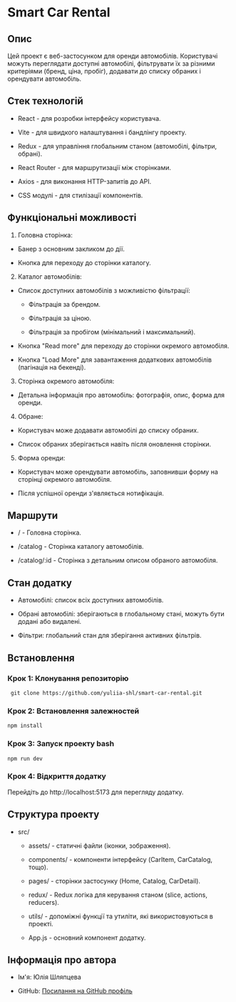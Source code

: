 # Smart Car Rental

## Опис

Цей проект є веб-застосунком для оренди автомобілів. Користувачі можуть переглядати доступні
автомобілі, фільтрувати їх за різними критеріями (бренд, ціна, пробіг), додавати до списку обраних і
орендувати автомобіль.

## Стек технологій

- React - для розробки інтерфейсу користувача.

- Vite - для швидкого налаштування і бандлінгу проекту.

- Redux - для управління глобальним станом (автомобілі, фільтри, обрані).

- React Router - для маршрутизації між сторінками.

- Axios - для виконання HTTP-запитів до API.

- CSS модулі - для стилізації компонентів.

## Функціональні можливості

1. Головна сторінка:

- Банер з основним закликом до дії.

- Кнопка для переходу до сторінки каталогу.

2. Каталог автомобілів:

- Список доступних автомобілів з можливістю фільтрації:

  - Фільтрація за брендом.

  - Фільтрація за ціною.

  - Фільтрація за пробігом (мінімальний і максимальний).

- Кнопка "Read more" для переходу до сторінки окремого автомобіля.

- Кнопка "Load More" для завантаження додаткових автомобілів (пагінація на бекенді).

3. Сторінка окремого автомобіля:

- Детальна інформація про автомобіль: фотографія, опис, форма для оренди.

4. Обране:

- Користувач може додавати автомобілі до списку обраних.

- Список обраних зберігається навіть після оновлення сторінки.

5. Форма оренди:

- Користувач може орендувати автомобіль, заповнивши форму на сторінці окремого автомобіля.

- Після успішної оренди з'являється нотифікація.

## Маршрути

- / - Головна сторінка.

- /catalog - Сторінка каталогу автомобілів.

- /catalog/:id - Сторінка з детальним описом обраного автомобіля.

## Стан додатку

- Автомобілі: список всіх доступних автомобілів.

- Обрані автомобілі: зберігаються в глобальному стані, можуть бути додані або видалені.

- Фільтри: глобальний стан для зберігання активних фільтрів.

## Встановлення

### Крок 1: Клонування репозиторію

` git clone https://github.com/yuliia-shl/smart-car-rental.git`

### Крок 2: Встановлення залежностей

`npm install`

### Крок 3: Запуск проекту bash

`npm run dev`

### Крок 4: Відкриття додатку

Перейдіть до http://localhost:5173 для перегляду додатку.

## Структура проекту

- src/

  - assets/ - статичні файли (іконки, зображення).

  - components/ - компоненти інтерфейсу (CarItem, CarCatalog, тощо).

  - pages/ - сторінки застосунку (Home, Catalog, CarDetail).

  - redux/ - Redux логіка для керування станом (slice, actions, reducers).

  - utils/ - допоміжні функції та утиліти, які використовуються в проекті.

  - App.js - основний компонент додатку.

## Інформація про автора

- Ім'я: Юлія Шляпцева

- GitHub: [Посилання на GitHub профіль](https://github.com/yuliia-shl)
